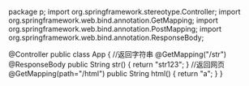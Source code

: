 package p;
import org.springframework.stereotype.Controller;
import org.springframework.web.bind.annotation.GetMapping;
import org.springframework.web.bind.annotation.PostMapping;
import org.springframework.web.bind.annotation.ResponseBody;

@Controller
public class App {
    //返回字符串
    @GetMapping("/str")
    @ResponseBody
    public String str() {
        return "str123";
    }
    //返回网页
    @GetMapping(path="/html")
    public String html() {
        return "a";
    }
}
